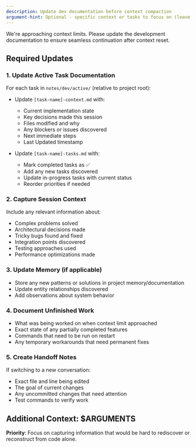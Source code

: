 ```yaml
---
description: Update dev documentation before context compaction
argument-hint: Optional - specific context or tasks to focus on (leave empty for comprehensive update)
---
```


We're approaching context limits. Please update the development documentation to ensure seamless continuation after context reset.

## Required Updates

### 1. Update Active Task Documentation

For each task in `notes/dev/active/` (relative to project root):

- Update `[task-name]-context.md` with:
  - Current implementation state
  - Key decisions made this session
  - Files modified and why
  - Any blockers or issues discovered
  - Next immediate steps
  - Last Updated timestamp

- Update `[task-name]-tasks.md` with:
  - Mark completed tasks as ✅
  - Add any new tasks discovered
  - Update in-progress tasks with current status
  - Reorder priorities if needed

### 2. Capture Session Context

Include any relevant information about:

- Complex problems solved
- Architectural decisions made
- Tricky bugs found and fixed
- Integration points discovered
- Testing approaches used
- Performance optimizations made

### 3. Update Memory (if applicable)

- Store any new patterns or solutions in project memory/documentation
- Update entity relationships discovered
- Add observations about system behavior

### 4. Document Unfinished Work

- What was being worked on when context limit approached
- Exact state of any partially completed features
- Commands that need to be run on restart
- Any temporary workarounds that need permanent fixes

### 5. Create Handoff Notes

If switching to a new conversation:

- Exact file and line being edited
- The goal of current changes
- Any uncommitted changes that need attention
- Test commands to verify work

## Additional Context: $ARGUMENTS

**Priority**: Focus on capturing information that would be hard to rediscover or reconstruct from code alone.
